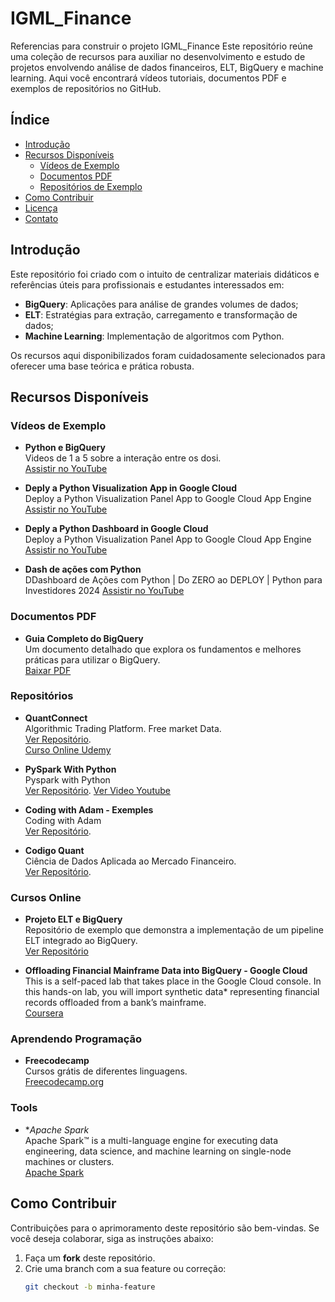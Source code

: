 # IGML_Finance
Referencias para construir o projeto IGML_Finance
Este repositório reúne uma coleção de recursos para auxiliar no desenvolvimento e estudo de projetos envolvendo análise de dados financeiros, ELT, BigQuery e machine learning. Aqui você encontrará vídeos tutoriais, documentos PDF e exemplos de repositórios no GitHub.

## Índice

- [Introdução](#introdução)
- [Recursos Disponíveis](#recursos-disponíveis)
  - [Vídeos de Exemplo](#vídeos-de-exemplo)
  - [Documentos PDF](#documentos-pdf)
  - [Repositórios de Exemplo](#repositórios-de-exemplo)
- [Como Contribuir](#como-contribuir)
- [Licença](#licença)
- [Contato](#contato)

## Introdução

Este repositório foi criado com o intuito de centralizar materiais didáticos e referências úteis para profissionais e estudantes interessados em:
- **BigQuery**: Aplicações para análise de grandes volumes de dados;
- **ELT**: Estratégias para extração, carregamento e transformação de dados;
- **Machine Learning**: Implementação de algoritmos com Python.

Os recursos aqui disponibilizados foram cuidadosamente selecionados para oferecer uma base teórica e prática robusta.

## Recursos Disponíveis

### Vídeos de Exemplo

- **Python e BigQuery**  
  Videos de 1 a 5 sobre a interação entre os dosi.  
  [Assistir no YouTube](https://www.youtube.com/watch?v=0Kseto5BctM)

- **Deply a Python Visualization App in Google Cloud**  
  Deploy a Python Visualization Panel App to Google Cloud App Engine
  [Assistir no YouTube](https://www.youtube.com/watch?v=lxG0NckUUuw)

- **Deply a Python Dashboard in Google Cloud**  
  Deploy a Python Visualization Panel App to Google Cloud App Engine
  [Assistir no YouTube](https://www.youtube.com/watch?v=cmexkqJoOBU)

- **Dash de ações com Python**  
  DDashboard de Ações com Python | Do ZERO ao DEPLOY | Python para Investidores 2024
  [Assistir no YouTube](https://www.youtube.com/watch?v=LAHlE_Lt9N4)
  

### Documentos PDF

- **Guia Completo do BigQuery**  
  Um documento detalhado que explora os fundamentos e melhores práticas para utilizar o BigQuery.  
  [Baixar PDF](https://exemplo.com/guia-bigquery.pdf)

### Repositórios

- **QuantConnect**  
  Algorithmic Trading Platform.  Free market Data.  
  [Ver Repositório](https://github.com/QuantConnect).  
  [Curso Online Udemy](https://www.udemy.com/course/the-complete-course-on-coding-trading-bots-using-python/?couponCode=2021PM25)

- **PySpark With Python**  
  Pyspark with Python   
  [Ver Repositório](https://github.com/krishnaik06/Pyspark-With-Python). [Ver Video Youtube](https://www.youtube.com/watch?v=_C8kWso4ne4)

- **Coding with Adam - Exemples**  
  Coding with Adam     
  [Ver Repositório](https://github.com/Coding-with-Adam?tab=repositories). 

- **Codigo Quant**  
  Ciência de Dados Aplicada ao Mercado Financeiro.    
  [Ver Repositório](https://github.com/codigoquant?tab=repositories). 

  
  

### Cursos Online

- **Projeto ELT e BigQuery**  
  Repositório de exemplo que demonstra a implementação de um pipeline ELT integrado ao BigQuery.  
  [Ver Repositório](https://github.com/exemplo/repo1)
  
- **Offloading Financial Mainframe Data into BigQuery - Google Cloud**  
 This is a self-paced lab that takes place in the Google Cloud console. In this hands-on lab, you will import synthetic data* representing financial records offloaded from a bank’s mainframe.   
  [Coursera](https://www.coursera.org/projects/googlecloud-offloading-financial-mainframe-data-into-bigquery-and-elastic-ybzf3)

### Aprendendo Programação  

- **Freecodecamp**  
  Cursos grátis de diferentes linguagens.  
  [Freecodecamp.org](https://www.freecodecamp.org)

### Tools

- **Apache Spark*  
  Apache Spark™ is a multi-language engine for executing data engineering, data science, and machine learning on single-node machines or clusters.  
  [Apache Spark](https://spark.apache.org/)


## Como Contribuir

Contribuições para o aprimoramento deste repositório são bem-vindas. Se você deseja colaborar, siga as instruções abaixo:

1. Faça um **fork** deste repositório.
2. Crie uma branch com a sua feature ou correção:
   ```bash
   git checkout -b minha-feature

